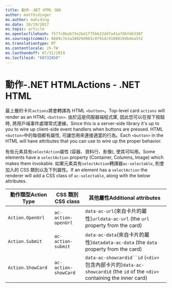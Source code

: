```yaml
---
title: 動作-.NET HTML SDK
author: matthidinger
ms.author: mahiding
ms.date: 10/19/2017
ms.topic: article
ms.openlocfilehash: f577c0bab73e2bd1f75bb22dd7a41a7dbfd63307
ms.sourcegitcommit: 6889c7e1a38029d965c8f91dc9108819dbdea552
ms.translationtype: MT
ms.contentlocale: zh-TW
ms.lasthandoff: 07/31/2019
ms.locfileid: "68732850"
---
```

# <a name="actions---net-html"></a><span data-ttu-id="827bc-102">動作-.NET HTML</span><span class="sxs-lookup"><span data-stu-id="827bc-102">Actions - .NET HTML</span></span>

<span data-ttu-id="827bc-103">最上層的卡片`actions`將會轉譯為 HTML `<button>`。</span><span class="sxs-lookup"><span data-stu-id="827bc-103">Top-level card `actions` will render as an HTML `<button>`.</span></span> <span data-ttu-id="827bc-104">由於這是伺服器端程式庫, 因此您可以在按下按鈕時, 將用戶端事件處理常式連線。</span><span class="sxs-lookup"><span data-stu-id="827bc-104">Since this is a server-side library it's up to you to wire up client-side event handlers when buttons are pressed.</span></span> <span data-ttu-id="827bc-105">HTML `<button>`中的每個都有屬性, 可讓您用來連接適當的行為。</span><span class="sxs-lookup"><span data-stu-id="827bc-105">Each `<button>` in the HTML will have attributes that you can use to wire up the proper behavior.</span></span>

<span data-ttu-id="827bc-106">有些元素具有`selectAction`屬性 (容器、資料行、影像), 使其可叫用。</span><span class="sxs-lookup"><span data-stu-id="827bc-106">Some elements have a `selectAction` property (Container, Columns, Image) which makes them invokable.</span></span> <span data-ttu-id="827bc-107">如果元素具有`selectAction`轉譯器`ac-selectable`, 則會加入的 CSS 類別以及下列屬性。</span><span class="sxs-lookup"><span data-stu-id="827bc-107">If an element has a `selectAction` the renderer will add a CSS class of `ac-selectable`, along with the below attributes.</span></span>

<span data-ttu-id="827bc-108">動作類型</span><span class="sxs-lookup"><span data-stu-id="827bc-108">Action Type</span></span> | <span data-ttu-id="827bc-109">CSS 類別</span><span class="sxs-lookup"><span data-stu-id="827bc-109">CSS class</span></span> | <span data-ttu-id="827bc-110">其他屬性</span><span class="sxs-lookup"><span data-stu-id="827bc-110">Additional attributes</span></span>
---|---|---
`Action.OpenUrl` | `ac-action-openUrl` | <span data-ttu-id="827bc-111">`data-ac-url`(來自卡片的屬性)`url`</span><span class="sxs-lookup"><span data-stu-id="827bc-111">`data-ac-url` (the `url` property from the card)</span></span>
`Action.Submit` | `ac-action-submit` | <span data-ttu-id="827bc-112">`data-ac-data`(來自卡片的屬性)`data`</span><span class="sxs-lookup"><span data-stu-id="827bc-112">`data-ac-data` (the `data` property from the card)</span></span>
`Action.ShowCard` | `ac-action-showCard` | <span data-ttu-id="827bc-113">`data-ac-showcardid``id` (`<div>`包含內部卡片的)</span><span class="sxs-lookup"><span data-stu-id="827bc-113">`data-ac-showcardid` (the `id` of the `<div>` containing the inner card)</span></span>